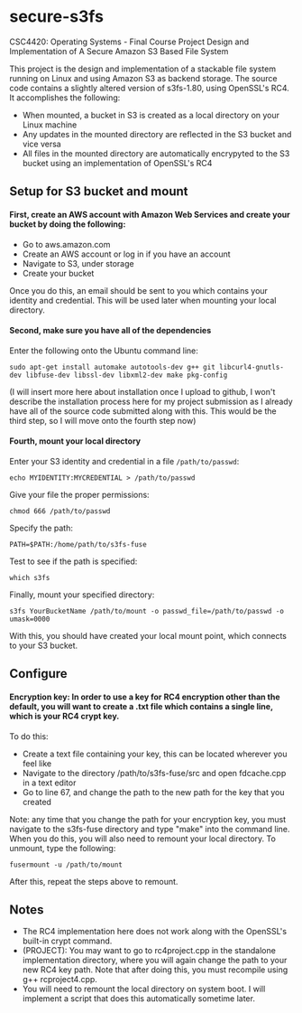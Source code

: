 # secure-s3fs
CSC4420: Operating Systems - Final Course Project
Design and Implementation of A Secure Amazon S3 Based File System 

This project is the design and implementation of a stackable file system running on Linux and using Amazon S3 as backend storage.  The source code contains a slightly altered version of s3fs-1.80, using OpenSSL's RC4.  It accomplishes the following:

- When mounted, a bucket in S3 is created as a local directory on your Linux machine
- Any updates in the mounted directory are reflected in the S3 bucket and vice versa
- All files in the mounted directory are automatically encrypyted to the S3 bucket using an implementation of OpenSSL's RC4

## Setup for S3 bucket and mount

#### First, create an AWS account with Amazon Web Services and create your bucket by doing the following:

- Go to aws.amazon.com
- Create an AWS account or log in if you have an account
- Navigate to S3, under storage
- Create your bucket

Once you do this, an email should be sent to you which contains your identity and credential.  This will be used later when mounting your local directory. 

#### Second, make sure you have all of the dependencies

Enter the following onto the Ubuntu command line:

```
sudo apt-get install automake autotools-dev g++ git libcurl4-gnutls-dev libfuse-dev libssl-dev libxml2-dev make pkg-config
```

(I will insert more here about installation once I upload to github, I won't describe the installation process here for my project submission as I already have all of the source code submitted along with this.  This would be the third step, so I will move onto the fourth step now)

#### Fourth, mount your local directory

Enter your S3 identity and credential in a file `/path/to/passwd`:

```
echo MYIDENTITY:MYCREDENTIAL > /path/to/passwd
```

Give your file the proper permissions:

```
chmod 666 /path/to/passwd
```

Specify the path:

```
PATH=$PATH:/home/path/to/s3fs-fuse
```

Test to see if the path is specified:

```
which s3fs
```

Finally, mount your specified directory:

```
s3fs YourBucketName /path/to/mount -o passwd_file=/path/to/passwd -o umask=0000
```

With this, you should have created your local mount point, which connects to your S3 bucket.

## Configure

#### Encryption key: In order to use a key for RC4 encryption other than the default, you will want to create a .txt file which contains a single line, which is your RC4 crypt key.  

To do this:

- Create a text file containing your key, this can be located wherever you feel like
- Navigate to the directory /path/to/s3fs-fuse/src and open fdcache.cpp in a text editor
- Go to line 67, and change the path to the new path for the key that you created

Note: any time that you change the path for your encryption key, you must navigate to the s3fs-fuse directory and type "make" into the command line.  When you do this, you will also need to remount your local directory.  To unmount, type the following:

```
fusermount -u /path/to/mount
```

After this, repeat the steps above to remount.  

## Notes

- The RC4 implementation here does not work along with the OpenSSL's built-in crypt command.  
- (PROJECT): You may want to go to rc4project.cpp in the standalone implementation directory, where you will again change the path to your new RC4 key path.  Note that after doing this, you must recompile using g++ rcproject4.cpp. 
- You will need to remount the local directory on system boot.  I will implement a script that does this automatically sometime later.
